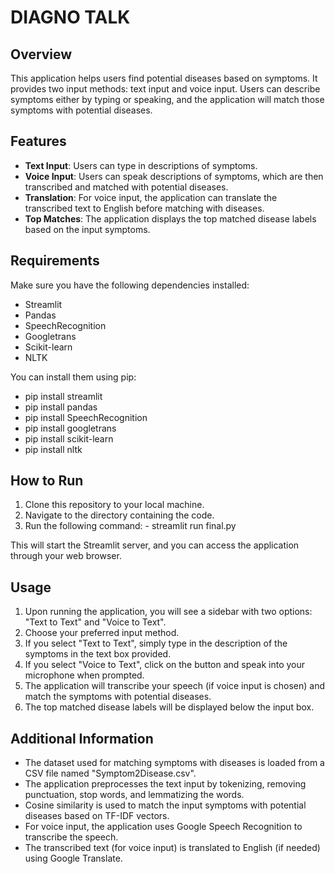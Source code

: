 # DIAGNO TALK

## Overview

This application helps users find potential diseases based on symptoms. It provides two input methods: text input and voice input. Users can describe symptoms either by typing or speaking, and the application will match those symptoms with potential diseases.

## Features

- **Text Input**: Users can type in descriptions of symptoms.
- **Voice Input**: Users can speak descriptions of symptoms, which are then transcribed and matched with potential diseases.
- **Translation**: For voice input, the application can translate the transcribed text to English before matching with diseases.
- **Top Matches**: The application displays the top matched disease labels based on the input symptoms.

## Requirements

Make sure you have the following dependencies installed:

- Streamlit
- Pandas
- SpeechRecognition
- Googletrans
- Scikit-learn
- NLTK

You can install them using pip:

- pip install streamlit
- pip install pandas
- pip install SpeechRecognition
- pip install googletrans
- pip install scikit-learn
- pip install nltk


## How to Run

1. Clone this repository to your local machine.
2. Navigate to the directory containing the code.
3. Run the following command:
         - streamlit run final.py

This will start the Streamlit server, and you can access the application through your web browser.

## Usage

1. Upon running the application, you will see a sidebar with two options: "Text to Text" and "Voice to Text".
2. Choose your preferred input method.
3. If you select "Text to Text", simply type in the description of the symptoms in the text box provided.
4. If you select "Voice to Text", click on the button and speak into your microphone when prompted.
5. The application will transcribe your speech (if voice input is chosen) and match the symptoms with potential diseases.
6. The top matched disease labels will be displayed below the input box.

## Additional Information

- The dataset used for matching symptoms with diseases is loaded from a CSV file named "Symptom2Disease.csv".
- The application preprocesses the text input by tokenizing, removing punctuation, stop words, and lemmatizing the words.
- Cosine similarity is used to match the input symptoms with potential diseases based on TF-IDF vectors.
- For voice input, the application uses Google Speech Recognition to transcribe the speech.
- The transcribed text (for voice input) is translated to English (if needed) using Google Translate.
